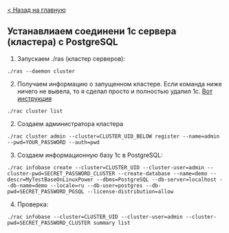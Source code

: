 [< Назад на главную](README.md)

## Устанавлиаем соединени 1с сервера (кластера) с PostgreSQL

1. Запускаем ./ras (кластер серверов):

```
./ras --daemon cluster
```

2. Получаем информацию о запущенном кластере. Если команда ниже ничего не вывела, то я сделал просто и полностью удалил 1с. [Вот инструкция](1c-uninstall.md)

```
./rac cluster list
```

2. Создаем администратора кластера

```
./rac cluster admin --cluster=CLUSTER_UID_BELOW register --name=admin --pwd=YOUR_PASSWORD --auth=pwd
```

3. Создаем информационную базу 1c в PostgreSQL:

```
./rac infobase create --cluster=CLUSTER_UID --cluster-user=admin --cluster-pwd=SECRET_PASSWORD_CLUSTER --create-database --name=demo --descr=MyTestBaseOnLinuxPower --dbms=PostgreSQL --db-server=localhost --db-name=demo --locale=ru --db-user=postgres --db-pwd=SECRET_PASSWORD_PGSQL --license-distribution=allow
```

4. Проверка:

```
./rac infobase --cluster=CLUSTER_UID --cluster-user=admin --cluster-pwd=SECRET_PASSWORD_CLUSTER summary list
```
